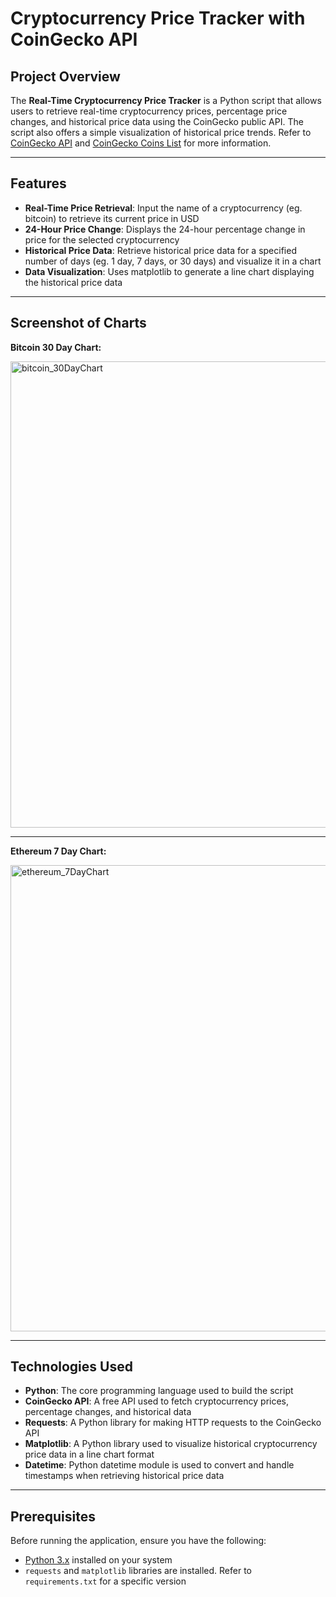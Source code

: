 # Cryptocurrency Price Tracker with CoinGecko API

## Project Overview

The **Real-Time Cryptocurrency Price Tracker** is a Python script that allows users to retrieve real-time cryptocurrency prices, percentage price changes, and historical price data using the CoinGecko public API. The script also offers a simple visualization of historical price trends. Refer to [CoinGecko API](https://docs.coingecko.com/v3.0.1/reference/introduction) and [CoinGecko Coins List](https://api.coingecko.com/api/v3/coins/list) for more information.

---

## Features

- **Real-Time Price Retrieval**: Input the name of a cryptocurrency (eg. bitcoin) to retrieve its current price in USD
- **24-Hour Price Change**: Displays the 24-hour percentage change in price for the selected cryptocurrency
- **Historical Price Data**: Retrieve historical price data for a specified number of days (eg. 1 day, 7 days, or 30 days) and visualize it in a chart
- **Data Visualization**: Uses matplotlib to generate a line chart displaying the historical price data

---

## Screenshot of Charts

**Bitcoin 30 Day Chart:**

<img width="746" alt="bitcoin_30DayChart" src="https://github.com/user-attachments/assets/8662fe0f-3759-4bee-a937-145345a9587e" />

---


**Ethereum 7 Day Chart:**

<img width="746" alt="ethereum_7DayChart" src="https://github.com/user-attachments/assets/992886b0-abd4-4f8c-8aaf-eb73a91b6a80" />


---

## Technologies Used

- **Python**: The core programming language used to build the script
- **CoinGecko API**: A free API used to fetch cryptocurrency prices, percentage changes, and historical data
- **Requests**: A Python library for making HTTP requests to the CoinGecko API
- **Matplotlib**: A Python library used to visualize historical cryptocurrency price data in a line chart format
- **Datetime**: Python datetime module is used to convert and handle timestamps when retrieving historical price data

---

## Prerequisites

Before running the application, ensure you have the following:

- [Python 3.x](https://www.python.org/downloads/) installed on your system
- `requests` and `matplotlib` libraries are installed. Refer to `requirements.txt` for a specific version
